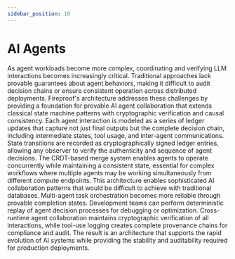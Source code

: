 ```yaml
---
sidebar_position: 10
---
```

# AI Agents

As agent workloads become more complex, coordinating and verifying LLM interactions becomes increasingly critical. Traditional approaches lack provable guarantees about agent behaviors, making it difficult to audit decision chains or ensure consistent operation across distributed deployments. Fireproof's architecture addresses these challenges by providing a foundation for provable AI agent collaboration that extends classical state machine patterns with cryptographic verification and causal consistency.
Each agent interaction is modeled as a series of ledger updates that capture not just final outputs but the complete decision chain, including intermediate states, tool usage, and inter-agent communications. State transitions are recorded as cryptographically signed ledger entries, allowing any observer to verify the authenticity and sequence of agent decisions. The CRDT-based merge system enables agents to operate concurrently while maintaining a consistent state, essential for complex workflows where multiple agents may be working simultaneously from different compute endpoints.
This architecture enables sophisticated AI collaboration patterns that would be difficult to achieve with traditional databases. Multi-agent task orchestration becomes more reliable through provable completion states. Development teams can perform deterministic replay of agent decision processes for debugging or optimization. Cross-runtime agent collaboration maintains cryptographic verification of all interactions, while tool-use logging creates complete provenance chains for compliance and audit. The result is an architecture that supports the rapid evolution of AI systems while providing the stability and auditability required for production deployments.

